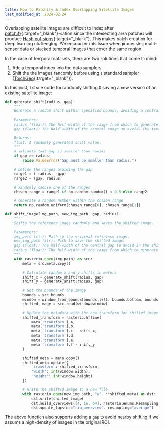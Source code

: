 ```yaml
---
title: How to Patchify & Index Overlapping Satellite Images
last_modified_at: 2024-02-24
---
```

Overlapping satellite images are difficult to index after [patchify](https://pypi.org/project/patchify/){:target="_blank"}-cation since the intersecting area patches will produce [Hash collisions](https://en.wikipedia.org/wiki/Hash_collision){:target="_blank"}. This makes batch creation for deep learning challenging. We encounter this issue when processing multi-sensor data or stacked temporal images that cover the same region.

In the case of temporal datasets, there are two solutions that come to mind:
1. Add a temporal index into the data samplers.
2. Shift the the images randomly before using a standard sampler ([TorchGeo](https://github.com/microsoft/torchgeo){:target="_blank"}).

In this post, I share code for randomly shifting & saving a new version of an existing satellite image:

```python
def generate_shift(radius, gap):
    """
    Generate a random shift within specified bounds, avoiding a central gap.
    
    Parameters:
    radius (float): The half-width of the range from which to generate the shift. The total range will be [-radius, -gap] and [gap, radius].
    gap (float): The half-width of the central range to avoid. The total gap will be [-gap, gap].

    Returns:
	float: A randomly generated shift value.
    """
    # Validate that gap is smaller than radius
    if gap >= radius:
        raise ValueError("Gap must be smaller than radius.")

    # Define the ranges avoiding the gap
    range1 = (-radius, -gap)
    range2 = (gap, radius)

    # Randomly choose one of the ranges
    chosen_range = range1 if np.random.random() < 0.5 else range2

    # Generate a random number within the chosen range
    return np.random.uniform(chosen_range[0], chosen_range[1])

def shift_image(img_path, new_img_path, gap, radius):
    """
    Shifts the reference image randomly and saves the shifted image.

    Parameters:
    img_path (str): Path to the original reference image.
    new_img_path (str): Path to save the shifted image.
    gap (float): The half-width of the central gap to avoid in the shift.
    radius (float): The half-width of the range from which to generate the shift.
    """
    with rasterio.open(img_path) as src:
        meta = src.meta.copy()

        # Calculate random x and y shifts in meters
        shift_x = generate_shift(radius, gap)
        shift_y = generate_shift(radius, gap)

        # Get the bounds of the image
        bounds = src.bounds
        window = window_from_bounds(bounds.left, bounds.bottom, bounds.right, bounds.top, src.transform)
        shifted_image = src.read(window=window)

        # Update the metadata with the new transform for shifted image
        shifted_transform = rasterio.Affine(
            meta['transform'].a,
            meta['transform'].b,
            meta['transform'].c - shift_x,
            meta['transform'].d,
            meta['transform'].e,
            meta['transform'].f - shift_y
        )

        shifted_meta = meta.copy()
        shifted_meta.update({
            "transform": shifted_transform,
            "width": int(window.width),
            "height": int(window.height)
        })

        # Write the shifted image to a new file
        with rasterio.open(new_img_path, "w", **shifted_meta) as dst:
            dst.write(shifted_image)
            dst.build_overviews([4, 16, 64], rasterio.enums.Resampling.average)
            dst.update_tags(ns="rio_overview", resampling="average")
```

The above function also supports adding a `gap` to avoid nearby shifting if we assume a high-density of images in the original ROI.